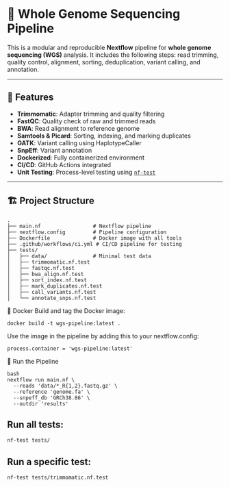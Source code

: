 # 🧬 Whole Genome Sequencing Pipeline

This is a modular and reproducible **Nextflow** pipeline for **whole genome sequencing (WGS)** analysis. It includes the following steps: read trimming, quality control, alignment, sorting, deduplication, variant calling, and annotation.

---

## 🚀 Features

- **Trimmomatic**: Adapter trimming and quality filtering
- **FastQC**: Quality check of raw and trimmed reads
- **BWA**: Read alignment to reference genome
- **Samtools & Picard**: Sorting, indexing, and marking duplicates
- **GATK**: Variant calling using HaplotypeCaller
- **SnpEff**: Variant annotation
- **Dockerized**: Fully containerized environment
- **CI/CD**: GitHub Actions integrated
- **Unit Testing**: Process-level testing using [`nf-test`](https://github.com/nextflow-io/nf-test)

---

## 🏗️ Project Structure

```text
.
├── main.nf                 # Nextflow pipeline
├── nextflow.config         # Pipeline configuration
├── Dockerfile              # Docker image with all tools
├── .github/workflows/ci.yml # CI/CD pipeline for testing
├── tests/
│   ├── data/               # Minimal test data
│   ├── trimmomatic.nf.test
│   ├── fastqc.nf.test
│   ├── bwa_align.nf.test
│   ├── sort_index.nf.test
│   ├── mark_duplicates.nf.test
│   ├── call_variants.nf.test
│   └── annotate_snps.nf.test
```

🐳 Docker
Build and tag the Docker image:
```
docker build -t wgs-pipeline:latest .
```
Use the image in the pipeline by adding this to your nextflow.config:

```
process.container = 'wgs-pipeline:latest'
```

🔧 Run the Pipeline
```
bash
nextflow run main.nf \
  --reads 'data/*_R{1,2}.fastq.gz' \
  --reference 'genome.fa' \
  --snpeff_db 'GRCh38.86' \
  --outdir 'results'
```

## Run all tests:

```bash
nf-test tests/
```

## Run a specific test:

```bash
nf-test tests/trimmomatic.nf.test
```
